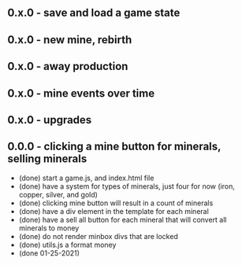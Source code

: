 
## 0.x.0 - save and load a game state
## 0.x.0 - new mine, rebirth
## 0.x.0 - away production
## 0.x.0 - mine events over time
## 0.x.0 - upgrades

## 0.0.0 - clicking a mine button for minerals, selling minerals
* (done) start a game.js, and index.html file
* (done) have a system for types of minerals, just four for now (iron, copper, silver, and gold)
* (done) clicking mine button will result in a count of minerals
* (done) have a div element in the template for each mineral
* (done) have a sell all button for each mineral that will convert all minerals to money
* (done) do not render minbox divs that are locked
* (done) utils.js a format money
* (done 01-25-2021)